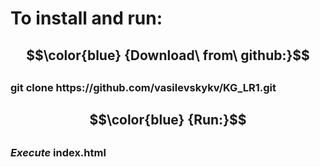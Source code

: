 # To install and run:
##
## $$\color{blue} {Download\ from\ github:}$$  
##
### **git clone ht<span>tps://github.com/vasilevskykv/KG_LR1.git**
##
## $$\color{blue} {Run:}$$  
##
### *Execute* **index.html**
